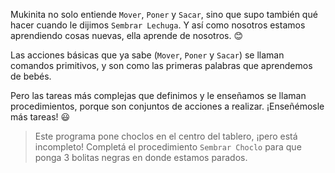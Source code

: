 <gs-attire 
  attire-url="https://raw.githubusercontent.com/MumukiProject/mumuki-guia-gobstones-procedimientos-kids/master/assets/attires/config.json">
</gs-attire>

Mukinita no solo entiende `Mover`, `Poner` y `Sacar`, sino que supo también qué hacer cuando le dijimos `Sembrar Lechuga`. Y así como nosotros estamos aprendiendo cosas nuevas, ella aprende de nosotros. :blush:

Las acciones básicas que ya sabe (`Mover`, `Poner` y `Sacar`) se llaman comandos primitivos, y son como las primeras palabras que aprendemos de bebés. 

Pero las tareas más complejas que definimos y le enseñamos se llaman procedimientos, porque son conjuntos de acciones a realizar. ¡Enseñémosle más tareas! :smiley:

> Este programa pone choclos en el centro del tablero, ¡pero está incompleto! Completá el procedimiento `Sembrar Choclo` para que ponga 3 bolitas negras en donde estamos parados.


